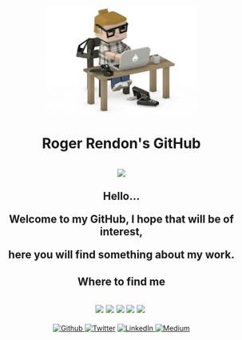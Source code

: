 <p align="center">
  <img src="https://github.com/rogerrendons/rogerrendons/blob/main/Programmer.gif" width="300">
</p>
<h1 align="center">Roger Rendon's GitHub</h1>

<h2 align="center"><img src="https://emojis.slackmojis.com/emojis/images/1531849430/4246/blob-sunglasses.gif?1531849430" width="30">
  
  Hello...
  
  Welcome to my GitHub, I hope that will be of interest,
  
  here you will find something about my work.
</h2>

<!-- <h2>
My Stats...
[![Anurag's GitHub stats](https://github-readme-stats.vercel.app/api?username=rogerrendons)](https://github.com/anuraghazra/github-readme-stats)
[![Top Langs](https://github-readme-stats.vercel.app/api/top-langs/?username=rogerrendons&layout=compact)](https://github.com/anuraghazra/github-readme-stats)
[![Top Langs](https://github-readme-stats.vercel.app/api/top-langs/?username=rogerrendons&langs_count=8)](https://github.com/anuraghazra/github-readme-stats) -->

<h2 align="center">Where to find me</h3>

<h2 align="center"><img src="https://emojis.slackmojis.com/emojis/images/1471045852/843/highfive.gif?1471045" width="30">
 <img src="https://emojis.slackmojis.com/emojis/images/1471045839/790/clapping.gif?1471045839" width="30">
 <img src="https://emojis.slackmojis.com/emojis/images/1471045870/910/rock.gif?1471045870" width="30">
 <img src="https://emojis.slackmojis.com/emojis/images/1471045839/793/computerrage.gif?1471045839" width="30">
 <img src="https://emojis.slackmojis.com/emojis/images/1469223471/679/charmander_dancing.gif?1469223471" width="30">
 <img src="" width="30">
</h2>


<p align="center">
  <a href="https://github.com/rogerrendons" target="_blank"><img alt="Github" src="https://img.shields.io/badge/GitHub-%2312100E.svg?&style=for-the-badge&logo=Github&logoColor=white" />
  </a> <a href="https://twitter.com/RogerRendons" target="_blank"><img alt="Twitter" src="https://img.shields.io/badge/twitter-%231DA1F2.svg?&style=for-the-badge&logo=twitter&logoColor=white" /></a>
  <a href="https://www.linkedin.com/in/roger-rendon/" target="_blank"><img alt="LinkedIn" src="https://img.shields.io/badge/linkedin-%230077B5.svg?&style=for-the-badge&logo=linkedin&logoColor=white" />
  </a> <a href="https://medium.com/@roger-rendon" target="_blank"><img alt="Medium" src="https://img.shields.io/badge/medium-%2312100E.svg?&style=for-the-badge&logo=medium&logoColor=white" /></a>
</p>
